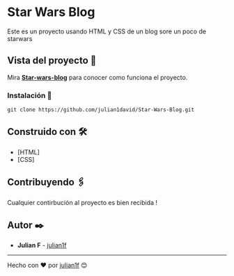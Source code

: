 # Star Wars Blog

Este es un proyecto usando HTML y CSS de un blog sore un poco de starwars

## Vista del proyecto 🚀

Mira **[Star-wars-blog](https://julian1david.github.io/Star-Wars-Blog/)** para conocer como funciona el proyecto.

### Instalación 🔧

```
git clone https://github.com/julian1david/Star-Wars-Blog.git
```

## Construido con 🛠️

* [HTML]
* [CSS]

## Contribuyendo 🖇️

Cualquier contirbución al proyecto es bien recibida ! 

## Autor ✒️

* **Julian F**  - [julian1f](https://github.com/julian1david)

---
Hecho con ❤️ por [julian1f](https://github.com/julian1david) 😊